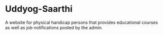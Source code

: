 # Uddyog-Saarthi
A website for physical handicap persons that provides educational courses as well as job notifications posted by the admin.
